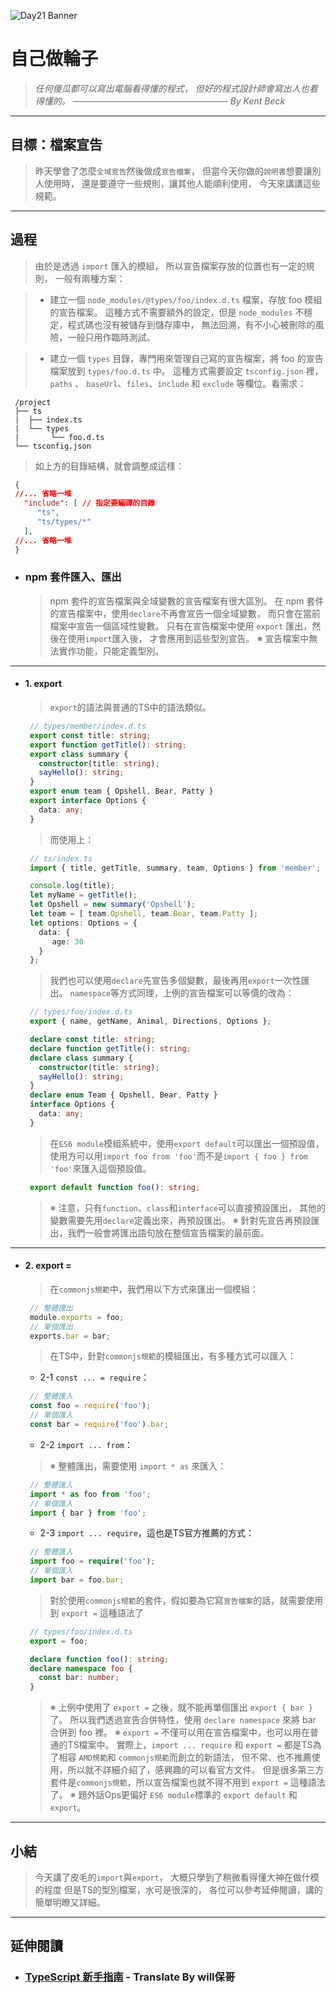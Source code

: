 ![Day21 Banner](https://ithelp.ithome.com.tw/upload/images/20220921/20109918CwC7e2Fepp.jpg)

# 自己做輪子
> *任何傻瓜都可以寫出電腦看得懂的程式，*
> *但好的程式設計師會寫出人也看得懂的。*
> *───────────────────────── By Kent Beck*

---
## 目標：檔案宣告
> 昨天學會了怎麼`全域宣告`然後做成`宣告檔案`，
> 但當今天你做的`說明書`想要讓別人使用時，
> 還是要遵守一些規則，讓其他人能順利使用，
> 今天來講講這些規範。

---
## 過程
   > 由於是透過 `import` 匯入的模組，
   > 所以宣告檔案存放的位置也有一定的規則，
   > 一般有兩種方案：

   > * 建立一個 `node_modules/@types/foo/index.d.ts` 檔案，存放 foo 模組的宣告檔案。
   >   這種方式不需要額外的設定，但是 `node_modules` 不穩定，程式碼也沒有被儲存到儲存庫中，
   >   無法回溯，有不小心被刪除的風險，一般只用作臨時測試。

   > * 建立一個 `types` 目錄，專門用來管理自己寫的宣告檔案，將 foo 的宣告檔案放到 `types/foo.d.ts` 中。
   >   這種方式需要設定 `tsconfig.json` 裡，
   >   `paths` 、 `baseUrl`、`files`、`include` 和 `exclude` 等欄位。看需求：
   ```git
    /project
    ├── ts
    |  ├── index.ts
    |  └── types
    |       └── foo.d.ts
    └── tsconfig.json
   ```
   > 如上方的目錄結構，就會調整成這樣：
   ```json
    {
    //... 省略一堆
      "include": [ // 指定要編譯的目錄
         "ts",
         "ts/types/*"
      ],
    //... 省略一堆
    }
   ```

- ### npm 套件匯入、匯出
   > npm 套件的宣告檔案與全域變數的宣告檔案有很大區別。
   > 在 npm 套件的宣告檔案中，使用`declare`不再會宣告一個全域變數，
   > 而只會在當前檔案中宣告一個區域性變數。
   > 只有在宣告檔案中使用 `export` 匯出，然後在使用`import`匯入後，
   > 才會應用到這些型別宣告。
   > ※ 宣告檔案中無法實作功能，只能定義型別。

---
- #### 1. export
   > `export`的語法與普通的TS中的語法類似。
   ```typescript
    // types/member/index.d.ts
    export const title: string;
    export function getTitle(): string;
    export class summary {
      constructor(title: string);
      sayHello(): string;
    }
    export enum team { Opshell, Bear, Patty }
    export interface Options {
      data: any;
    }
   ```
   > 而使用上：
   ```typescript
    // ts/index.ts
    import { title, getTitle, summary, team, Options } from 'member';

    console.log(title);
    let myName = getTitle();
    let Opshell = new summary('Opshell');
    let team = [ team.Opshell, team.Bear, team.Patty ];
    let options: Options = {
      data: {
         age: 30
      }
    };
   ```
   > 我們也可以使用`declare`先宣告多個變數，最後再用`export`一次性匯出。
   > `namespace`等方式同理，上例的宣告檔案可以等價的改為：
   ```typescript
    // types/foo/index.d.ts
    export { name, getName, Animal, Directions, Options };

    declare const title: string;
    declare function getTitle(): string;
    declare class summary {
      constructor(title: string);
      sayHello(): string;
    }
    declare enum Team { Opshell, Bear, Patty }
    interface Options {
      data: any;
    }
   ```
   > 在`ES6 module`模組系統中，使用`export default`可以匯出一個預設值，
   > 使用方可以用`import foo from 'foo'`而不是`import { foo } from 'foo'`來匯入這個預設值。
   ```typescript
    export default function foo(): string;
   ```
   > ※ 注意，只有`function`、`class`和`interface`可以直接預設匯出，
   >    其他的變數需要先用`declare`定義出來，再預設匯出。
   > ※ 針對先宣告再預設匯出，我們一般會將匯出語句放在整個宣告檔案的最前面。

---
- #### 2. export =
   > 在`commonjs規範`中，我們用以下方式來匯出一個模組：
   ```typescript
    // 整體匯出
    module.exports = foo;
    // 單個匯出
    exports.bar = bar;
   ```
   > 在TS中，針對`commonjs規範`的模組匯出，有多種方式可以匯入：

   * 2-1 `const ... = require`：
   ```typescript
    // 整體匯入
    const foo = require('foo');
    // 單個匯入
    const bar = require('foo').bar;
   ```

   * 2-2 `import ... from`：
   > ※ 整體匯出，需要使用 `import * as` 來匯入：
   ```typescript
    // 整體匯入
    import * as foo from 'foo';
    // 單個匯入
    import { bar } from 'foo';
   ```

   * 2-3 `import ... require`，這也是TS官方推薦的方式：
   ```typescript
    // 整體匯入
    import foo = require('foo');
    // 單個匯入
    import bar = foo.bar;
   ```
   > 對於使用`commonjs規範`的套件，假如要為它寫`宣告檔案`的話，就需要使用到 `export =` 這種語法了
   ```typescript
    // types/foo/index.d.ts
    export = foo;

    declare function foo(): string;
    declare namespace foo {
      const bar: number;
    }
   ```
   > ※ 上例中使用了 `export =` 之後，就不能再單個匯出 `export { bar }` 了。
   >    所以我們透過宣告合併特性，使用 `declare namespace` 來將 bar 合併到 foo 裡。
   > ※ `export =` 不僅可以用在宣告檔案中，也可以用在普通的TS檔案中。
   >    實際上，`import ... require` 和 `export =` 都是TS為了相容 `AMD規範`和 `commonjs規範`而創立的新語法，
   >    但不常、也不推薦使用，所以就不詳細介紹了，感興趣的可以看官方文件。
   >    但是很多第三方套件是`commonjs規範`，所以宣告檔案也就不得不用到 `export =` 這種語法了。
   > ※ 題外話Ops更偏好 `ES6 module`標準的 `export default` 和 `export`。

---
## 小結
> 今天講了皮毛的`import`與`export`，
> 大概只學到了稍微看得懂大神在做什模的程度
> 但是TS的型別檔案，水可是很深的，
> 各位可以參考延伸閱讀，講的簡單明瞭又詳細。

---
## 延伸閱讀
- ### [TypeScript 新手指南](https://willh.gitbook.io/typescript-tutorial/basics/declaration-files#quan-yu-bian-shu) - Translate By will保哥
